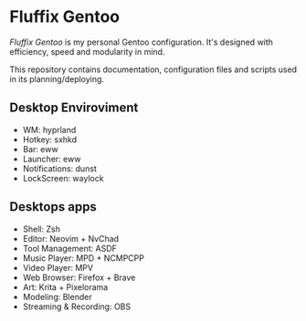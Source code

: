 # Fluffix Gentoo

*Fluffix Gentoo* is my personal Gentoo configuration. It's designed with efficiency, speed and modularity in mind.

This repository contains documentation, configuration files and scripts used in its planning/deploying.

## Desktop Enviroviment

- WM: hyprland
- Hotkey: sxhkd
- Bar: eww
- Launcher: eww
- Notifications: dunst
- LockScreen: waylock

## Desktops apps

- Shell: Zsh
- Editor: Neovim + NvChad
- Tool Management: ASDF
- Music Player: MPD + NCMPCPP
- Video Player: MPV
- Web Browser: Firefox + Brave
- Art: Krita + Pixelorama
- Modeling: Blender
- Streaming & Recording: OBS
